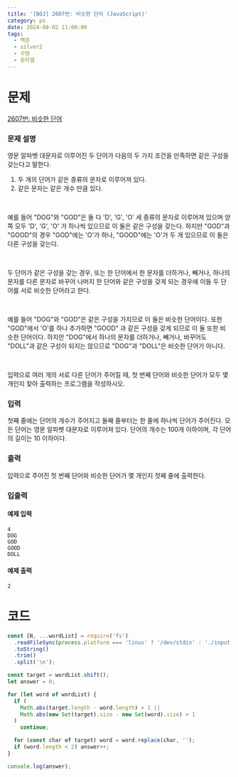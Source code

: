 ```yaml
---
title: '[BOJ] 2607번: 비슷한 단어 (JavaScript)'
category: ps
date: 2024-08-02 11:00:00
tags:
  - 백준
  - silver2
  - 구현
  - 문자열
---
```


# 문제

[2607번: 비슷한 단어](https://www.acmicpc.net/problem/2607)

### 문제 설명

영문 알파벳 대문자로 이루어진 두 단어가 다음의 두 가지 조건을 만족하면 같은 구성을 갖는다고 말한다.

1. 두 개의 단어가 같은 종류의 문자로 이루어져 있다.
2. 같은 문자는 같은 개수 만큼 있다.

<br/>

예를 들어 "DOG"와 "GOD"은 둘 다 'D', 'G', 'O' 세 종류의 문자로 이루어져 있으며 양쪽 모두 'D', 'G', 'O' 가 하나씩 있으므로 이 둘은 같은 구성을 갖는다. 하지만 "GOD"과 "GOOD"의 경우 "GOD"에는 'O'가 하나, "GOOD"에는 'O'가 두 개 있으므로 이 둘은 다른 구성을 갖는다.

<br/>

두 단어가 같은 구성을 갖는 경우, 또는 한 단어에서 한 문자를 더하거나, 빼거나, 하나의 문자를 다른 문자로 바꾸어 나머지 한 단어와 같은 구성을 갖게 되는 경우에 이들 두 단어를 서로 비슷한 단어라고 한다.

<br/>

예를 들어 "DOG"와 "GOD"은 같은 구성을 가지므로 이 둘은 비슷한 단어이다. 또한 "GOD"에서 'O'를 하나 추가하면 "GOOD" 과 같은 구성을 갖게 되므로 이 둘 또한 비슷한 단어이다. 하지만 "DOG"에서 하나의 문자를 더하거나, 빼거나, 바꾸어도 "DOLL"과 같은 구성이 되지는 않으므로 "DOG"과 "DOLL"은 비슷한 단어가 아니다.

<br/>

입력으로 여러 개의 서로 다른 단어가 주어질 때, 첫 번째 단어와 비슷한 단어가 모두 몇 개인지 찾아 출력하는 프로그램을 작성하시오.

### 입력

첫째 줄에는 단어의 개수가 주어지고 둘째 줄부터는 한 줄에 하나씩 단어가 주어진다. 모든 단어는 영문 알파벳 대문자로 이루어져 있다. 단어의 개수는 100개 이하이며, 각 단어의 길이는 10 이하이다.

### 출력

입력으로 주어진 첫 번째 단어와 비슷한 단어가 몇 개인지 첫째 줄에 출력한다.

### 입출력

<div class='flex-wrapper'>
<div>

#### 예제 입력

```text
4
DOG
GOD
GOOD
DOLL
```

</div>
<div>

#### 예제 출력

```text
2
```

</div>
</div>

# 코드

```js
const [N, ...wordList] = require('fs')
  .readFileSync(process.platform === 'linux' ? '/dev/stdin' : './input.txt')
  .toString()
  .trim()
  .split('\n');

const target = wordList.shift();
let answer = 0;

for (let word of wordList) {
  if (
    Math.abs(target.length - word.length) > 1 ||
    Math.abs(new Set(target).size - new Set(word).size) > 1
  )
    continue;

  for (const char of target) word = word.replace(char, '');
  if (word.length < 2) answer++;
}

console.log(answer);
```

